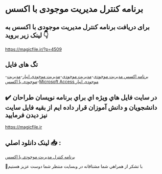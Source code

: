 # برنامه کنترل مدیریت موجودی با اکسس

## برای دریافت برنامه کنترل مدیریت موجودی با اکسس به لینک زیر بروید 👇

https://magicfile.ir/?p=4509

## تگ های فایل

-[برنامه اکسس مدیریت موجودی](https://magicfile.ir/product/%d8%a8%d8%b1%d9%86%d8%a7%d9%85%d9%87-%da%a9%d9%86%d8%aa%d8%b1%d9%84-%d9%85%d8%af%db%8c%d8%b1%db%8c%d8%aa-%d9%85%d9%88%d8%ac%d9%88%d8%af%db%8c-%d8%a8%d8%a7-%d8%a7%da%a9%d8%b3%d8%b3/)-[مدیریت موجودی](https://magicfile.ir/product/%d8%a8%d8%b1%d9%86%d8%a7%d9%85%d9%87-%da%a9%d9%86%d8%aa%d8%b1%d9%84-%d9%85%d8%af%db%8c%d8%b1%db%8c%d8%aa-%d9%85%d9%88%d8%ac%d9%88%d8%af%db%8c-%d8%a8%d8%a7-%d8%a7%da%a9%d8%b3%d8%b3/)-[مدیریت موجودی انبار](https://magicfile.ir/product/%d8%a8%d8%b1%d9%86%d8%a7%d9%85%d9%87-%da%a9%d9%86%d8%aa%d8%b1%d9%84-%d9%85%d8%af%db%8c%d8%b1%db%8c%d8%aa-%d9%85%d9%88%d8%ac%d9%88%d8%af%db%8c-%d8%a8%d8%a7-%d8%a7%da%a9%d8%b3%d8%b3/)-[مدیریت موجودی با اکسس](https://magicfile.ir/product/%d8%a8%d8%b1%d9%86%d8%a7%d9%85%d9%87-%da%a9%d9%86%d8%aa%d8%b1%d9%84-%d9%85%d8%af%db%8c%d8%b1%db%8c%d8%aa-%d9%85%d9%88%d8%ac%d9%88%d8%af%db%8c-%d8%a8%d8%a7-%d8%a7%da%a9%d8%b3%d8%b3/)-[Microsoft Access موجودی انبار](https://magicfile.ir/product/%d8%a8%d8%b1%d9%86%d8%a7%d9%85%d9%87-%da%a9%d9%86%d8%aa%d8%b1%d9%84-%d9%85%d8%af%db%8c%d8%b1%db%8c%d8%aa-%d9%85%d9%88%d8%ac%d9%88%d8%af%db%8c-%d8%a8%d8%a7-%d8%a7%da%a9%d8%b3%d8%b3/)

## ✔️ در سايت فايل هاي ويژه اي براي برنامه نويسان طراحان دانشجويان و دانش آموزان قرار داده ايم از بقيه فايل سايت نيز ديدن فرماييد

https://magicfile.ir


## لينک دانلود اصلي 📥 :

[برنامه کنترل مدیریت موجودی با اکسس](https://magicfile.ir/product/%d8%a8%d8%b1%d9%86%d8%a7%d9%85%d9%87-%da%a9%d9%86%d8%aa%d8%b1%d9%84-%d9%85%d8%af%db%8c%d8%b1%db%8c%d8%aa-%d9%85%d9%88%d8%ac%d9%88%d8%af%db%8c-%d8%a8%d8%a7-%d8%a7%da%a9%d8%b3%d8%b3/) 


🙏با تشکر از همراهي شما مشتاقانه در وبسایت منتظر شما دوست عزیز هستیم

